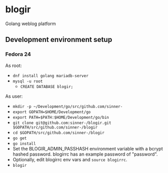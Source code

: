 # blogir
Golang weblog platform

## Development environment setup
### Fedora 24

As root:
  * `dnf install golang mariadb-server`
  * `mysql -u root`
    * `CREATE DATABASE blogir;`
  
As user:
  * `mkdir -p ~/Development/go/src/github.com/sinner-`
  * `export GOPATH=$HOME/Development/go`
  * `export PATH=$PATH:$HOME/Development/go/bin`
  * `git clone git@github.com:sinner-/blogir.git $GOPATH/src/github.com/sinner-/blogir`
  * `cd $GOPATH/src/github.com/sinner-/blogir`
  * `go get`
  * `go install`
  * Set the BLOGIR_ADMIN_PASSHASH environment variable with a bcrypt hashed password. blogirrc has an example password of "password".
  * Optionally, edit blogirrc env vars and `source blogirrc`.
  * `blogir`
